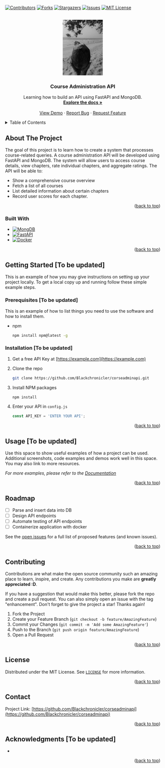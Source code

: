 <!-- Improved compatibility of back to top link: See: https://github.com/othneildrew/Best-README-Template/pull/73 -->
<a name="readme-top"></a>
<!--
*** Thanks for checking out the Best-README-Template. If you have a suggestion
*** that would make this better, please fork the repo and create a pull request
*** or simply open an issue with the tag "enhancement".
*** Don't forget to give the project a star!
*** Thanks again! Now go create something AMAZING! :D
-->

<!-- PROJECT SHIELDS -->
<!--
*** I'm using markdown "reference style" links for readability.
*** Reference links are enclosed in brackets [ ] instead of parentheses ( ).
*** See the bottom of this document for the declaration of the reference variables
*** for contributors-url, forks-url, etc. This is an optional, concise syntax you may use.
*** https://www.markdownguide.org/basic-syntax/#reference-style-links
-->
[![Contributors][contributors-shield]][contributors-url]
[![Forks][forks-shield]][forks-url]
[![Stargazers][stars-shield]][stars-url]
[![Issues][issues-shield]][issues-url]
[![MIT License][license-shield]][license-url]
<!-- [![LinkedIn][linkedin-shield]][linkedin-url] -->

<!-- PROJECT LOGO -->
<br />
<div align="center">
  <a href="https://github.com/Blackchronicler/corseadminapi">
    <img src="images/logo.png" alt="Logo" width="130" height="180">
  </a>

<h3 align="center">Course Administration API</h3>

  <p align="center">
    Learning how to build an API using FastAPI and MongoDB.
    <br />
    <a href="https://github.com/Blackchronicler/corseadminapi"><strong>Explore the docs »</strong></a>
    <br />
    <br />
    <a href="https://github.com/Blackchronicler/corseadminapi">View Demo</a>
    ·
    <a href="https://github.com/Blackchronicler/corseadminapi/issues">Report Bug</a>
    ·
    <a href="https://github.com/Blackchronicler/corseadminapi/issues">Request Feature</a>
  </p>
</div>

<!-- TABLE OF CONTENTS -->
<details>
  <summary>Table of Contents</summary>
  <ol>
    <li>
      <a href="#about-the-project">About The Project</a>
      <ul>
        <li><a href="#built-with">Built With</a></li>
      </ul>
    </li>
    <li>
      <a href="#getting-started">Getting Started</a>
      <ul>
        <li><a href="#prerequisites">Prerequisites</a></li>
        <li><a href="#installation">Installation</a></li>
      </ul>
    </li>
    <li><a href="#usage">Usage</a></li>
    <li><a href="#roadmap">Roadmap</a></li>
    <li><a href="#contributing">Contributing</a></li>
    <li><a href="#license">License</a></li>
    <li><a href="#contact">Contact</a></li>
    <li><a href="#acknowledgments">Acknowledgments</a></li>
  </ol>
</details>

<!-- ABOUT THE PROJECT -->
## About The Project

<!-- [![Product Name Screen Shot][product-screenshot]](https://example.com) # Uncomment this if need be to show intro pic of project-->

The goal of this project is to learn how to create a system that processes course-related queries.
A course administration API will be developed using FastAPI and MongoDB.
The system will allow users to access course details, view chapters, rate individual chapters, and aggregate ratings.
The API will be able to:

* Show a comprehensive course overview
* Fetch a list of all courses
* List detailed information about certain chapters
* Record user scores for each chapter.

<p align="right">(<a href="#readme-top">back to top</a>)</p>

### Built With

* [![MongDB][MongoDB.com]][MongoDB-url]
* [![FastAPI][FastAPI.com]][FastAPI-url]
* [![Docker][Docker.com]][Docker-url]

<p align="right">(<a href="#readme-top">back to top</a>)</p>

<!-- GETTING STARTED -->
## Getting Started [To be updated]

This is an example of how you may give instructions on setting up your project locally.
To get a local copy up and running follow these simple example steps.

### Prerequisites [To be updated]

This is an example of how to list things you need to use the software and how to install them.

* npm

  ```sh
  npm install npm@latest -g
  ```

### Installation [To be updated]

1. Get a free API Key at [https://example.com](https://example.com)
2. Clone the repo

   ```sh
   git clone https://github.com/Blackchronicler/corseadminapi.git
   ```

3. Install NPM packages

   ```sh
   npm install
   ```

4. Enter your API in `config.js`

   ```js
   const API_KEY = 'ENTER YOUR API';
   ```

<p align="right">(<a href="#readme-top">back to top</a>)</p>

<!-- USAGE EXAMPLES -->
## Usage [To be updated]

Use this space to show useful examples of how a project can be used. Additional screenshots, code examples and demos work well in this space. You may also link to more resources.

_For more examples, please refer to the [Documentation](https://example.com)_

<p align="right">(<a href="#readme-top">back to top</a>)</p>

<!-- ROADMAP -->
## Roadmap

* [ ] Parse and insert data into DB
* [ ] Design API endpoints
* [ ] Automate testing of API endpoints
* [ ] Containerize application with docker

See the [open issues](https://github.com/Blackchronicler/corseadminapi/issues) for a full list of proposed features (and known issues).

<p align="right">(<a href="#readme-top">back to top</a>)</p>

<!-- CONTRIBUTING -->
## Contributing

Contributions are what make the open source community such an amazing place to learn, inspire, and create. Any contributions you make are **greatly appreciated :D**.

If you have a suggestion that would make this better, please fork the repo and create a pull request. You can also simply open an issue with the tag "enhancement".
Don't forget to give the project a star! Thanks again!

1. Fork the Project
2. Create your Feature Branch (`git checkout -b feature/AmazingFeature`)
3. Commit your Changes (`git commit -m 'Add some AmazingFeature'`)
4. Push to the Branch (`git push origin feature/AmazingFeature`)
5. Open a Pull Request

<p align="right">(<a href="#readme-top">back to top</a>)</p>

<!-- LICENSE -->
## License

Distributed under the MIT License. See [`LICENSE`][license-url] for more information.

<p align="right">(<a href="#readme-top">back to top</a>)</p>

<!-- CONTACT -->
## Contact

Project Link: [https://github.com/Blackchronicler/corseadminapi](https://github.com/Blackchronicler/corseadminapi)

<p align="right">(<a href="#readme-top">back to top</a>)</p>

<!-- ACKNOWLEDGMENTS -->
## Acknowledgments [To be updated]

* []()

<p align="right">(<a href="#readme-top">back to top</a>)</p>

<!-- MARKDOWN LINKS & IMAGES -->
<!-- https://www.markdownguide.org/basic-syntax/#reference-style-links -->
[contributors-shield]: https://img.shields.io/github/contributors/Blackchronicler/corseadminapi.svg?style=for-the-badge
[contributors-url]: https://github.com/Blackchronicler/corseadminapi/graphs/contributors
[forks-shield]: https://img.shields.io/github/forks/Blackchronicler/corseadminapi.svg?style=for-the-badge
[forks-url]: https://github.com/Blackchronicler/corseadminapi/network/members
[stars-shield]: https://img.shields.io/github/stars/Blackchronicler/corseadminapi.svg?style=for-the-badge
[stars-url]: https://github.com/Blackchronicler/corseadminapi/stargazers
[issues-shield]: https://img.shields.io/github/issues/Blackchronicler/corseadminapi.svg?style=for-the-badge
[issues-url]: https://github.com/Blackchronicler/corseadminapi/issues
[license-shield]: https://img.shields.io/github/license/Blackchronicler/corseadminapi.svg?style=for-the-badge
[license-url]: https://github.com/Blackchronicler/corseadminapi/blob/master/LICENSE.txt
[FastAPI.com]: https://img.shields.io/badge/Fastapi-483D8B?style=for-the-badge&logo=fastapi&logoColor=%23009688
[FastAPI-url]: https://fastapi.tiangolo.com/
[MongoDB.com]: https://img.shields.io/badge/mongodb-20232A?style=for-the-badge&logo=mongodb&logoColor=%2347A248
[MongoDB-url]: https://www.mongodb.com/
[Docker.com]: https://img.shields.io/badge/Docker-2C3454?style=for-the-badge&logo=docker&logoColor=%232496ED
[Docker-url]: https://www.docker.com/